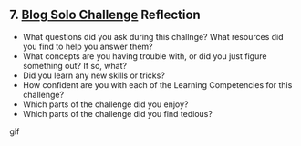 ## 7. [Blog Solo Challenge](7-blog-solo-challenge/readme.md) Reflection

* What questions did you ask during this challnge? What resources did you find to help you answer them?  
* What concepts are you having trouble with, or did you just figure something out? If so, what?  
* Did you learn any new skills or tricks?
* How confident are you with each of the Learning Competencies for this challenge? 
* Which parts of the challenge did you enjoy?
* Which parts of the challenge did you find tedious?

<!-- Add your reflection here. Remove the comment markers -->gif